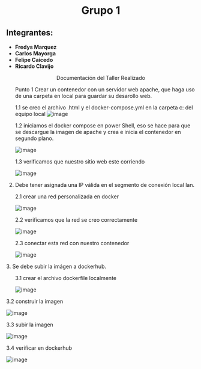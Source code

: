 
<html>
<head>
<div align = "center">
<h1>Grupo 1</h1>
</div>
</head>
<body>
<h2>Integrantes:</h2>
<ul>
<li><strong>Fredys Marquez</strong></li>
<li><strong>Carlos Mayorga</strong></li>
<li><strong>Felipe Caicedo</strong></li>
<li><strong>Ricardo Clavijo</strong></li>
</ul>

<div align = "center">
Documentación del Taller Realizado
</div>

<ul>
Punto 1
Crear un contenedor con un servidor web apache, que haga uso de una carpeta en local para guardar su desarollo web.



1.1	 se creo el archivo .html y el docker-compose.yml en la carpeta c: del equipo local
![image](https://github.com/jaiderospina/DevSecOps/blob/main/CONTENEDORES/TallerClase/GRUPO1/Imagenes.jpg)


</ul>

<ul>
1.2	iniciamos el docker compose en power Shell, eso se hace para que se descargue la imagen de apache y crea e inicia el contenedor en segundo plano.

![image](https://github.com/jaiderospina/DevSecOps/blob/main/CONTENEDORES/TallerClase/GRUPO1/Imagen%202.jpg)

</ul>

<ul>
1.3	 verificamos que nuestro sitio web este corriendo

![image](https://github.com/jaiderospina/DevSecOps/blob/main/CONTENEDORES/TallerClase/GRUPO1/Imagen%203.jpg)

</ul>

2.	Debe tener asignada una IP válida en el segmento de conexión local lan.
<ul>
2.1 crear una red personalizada en docker

![image](https://github.com/jaiderospina/DevSecOps/blob/main/CONTENEDORES/TallerClase/GRUPO1/imagen%204.jpg)

</ul>
<ul>
2.2  verificamos que la red se creo correctamente

![image](https://github.com/jaiderospina/DevSecOps/blob/main/CONTENEDORES/TallerClase/GRUPO1/imagen%205.jpg)
</ul>
<ul>
2.3 conectar esta red con nuestro contenedor

![image](https://github.com/jaiderospina/DevSecOps/blob/main/CONTENEDORES/TallerClase/GRUPO1/imagen%206.jpg)
</ul>
3.	Se debe subir la imágen a dockerhub.
<ul>
3.1 crear el archivo dockerfile localmente

![image](https://github.com/jaiderospina/DevSecOps/blob/main/CONTENEDORES/TallerClase/GRUPO1/imagen%207.jpg)
</ul>

3.2 construir la imagen

![image](https://github.com/jaiderospina/DevSecOps/blob/main/CONTENEDORES/TallerClase/GRUPO1/imagen%208.jpg)

3.3 subir la imagen

![image](https://github.com/jaiderospina/DevSecOps/blob/main/CONTENEDORES/TallerClase/GRUPO1/imagen%209.jpg)

3.4 verificar en dockerhub

![image](https://github.com/jaiderospina/DevSecOps/blob/main/CONTENEDORES/TallerClase/GRUPO1/Imagen%2010.jpg)

</body>
</html>


